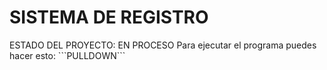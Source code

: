 <h1>SISTEMA DE REGISTRO</h1>
ESTADO DEL PROYECTO: EN PROCESO
Para ejecutar el programa puedes hacer esto:
```PULLDOWN```
